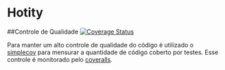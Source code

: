 Hotity
======

##Controle de Qualidade [![Coverage Status](https://img.shields.io/coveralls/joridos/hotity.svg)](https://coveralls.io/r/joridos/hotity)

Para manter um alto controle de qualidade do código é utilizado o [simplecov](https://github.com/colszowka/simplecov) para mensurar a quantidade de código coberto por testes. Esse controle é monitorado pelo [coveralls](https://github.com/joridos/RubyCastsBrasil/blob/master/coveralls.io).
